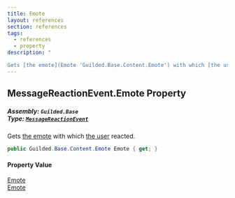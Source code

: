 ```yaml
---
title: Emote
layout: references
section: references
tags:
  - references
  - property
description: "

Gets [the emote](Emote 'Guilded.Base.Content.Emote') with which [the user](MessageReactionEvent.EventReaction.CreatedBy 'Guilded.Base.Events.MessageReactionEvent.EventReaction.CreatedBy') reacted."
---
```


## MessageReactionEvent.Emote Property
##### **Assembly:** `Guilded.Base`<br/>**Type:** [`MessageReactionEvent`](MessageReactionEvent 'Guilded.Base.Events.MessageReactionEvent')

Gets [the emote](Emote 'Guilded.Base.Content.Emote') with which [the user](MessageReactionEvent.EventReaction.CreatedBy 'Guilded.Base.Events.MessageReactionEvent.EventReaction.CreatedBy') reacted.

```csharp
public Guilded.Base.Content.Emote Emote { get; }
```

#### Property Value
[Emote](Emote 'Guilded.Base.Content.Emote')  
[Emote](Emote 'Guilded.Base.Content.Emote')